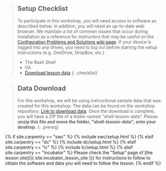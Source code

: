 

> ## Setup Checklist
> To participate in this workshop, you will need access to software as described
> below. In addition, you will need an up-to-date web browser. We maintain a list
> of common issues that occur during installation as a reference for instructors
> that may be useful on the <a href="{{site.swc_github}}/workshop-template/wiki/Configuration-Problems-and-Solutions">Configuration
> Problems and Solutions wiki page</a>.
> If your device is logged into any drives, you need to log out before starting the setup instructions (e.g. OneDrive, DropBox, etc.)
> - The Bash Shell
> - Git
> - [Download lesson data](https://github.com/swcarpentry/shell-novice/raw/gh-pages/data/shell-lesson-data.zip)
{: .checklist}

> ## Data Download
> For this workshop, we will be using instructional sample data that was created for this workshop.
> The data can be found on the workshop repository:
> [Link to download data](https://github.com/swcarpentry/shell-novice/raw/gh-pages/data/shell-lesson-data.zip).
> Once the download is complete, you will have a ZIP file of a folder named "shell-lesson-data".
> Please <strong>unzip this file and move the folder, "shell-lesson-data", onto your desktop.</strong>
{: .prereq}



{% if site.carpentry == "swc" %}
{% include swc/setup.html %}
{% elsif site.carpentry == "dc" %}
{% include dc/setup.html %}
{% elsif site.carpentry == "lc" %}
{% include lc/setup.html %}
{% elsif site.carpentry == "incubator" %}
Please check the "Setup" page of
[the lesson site]({{ site.incubator_lesson_site }}) for instructions to follow
to obtain the software and data you will need to follow the lesson.
{% endif %}

